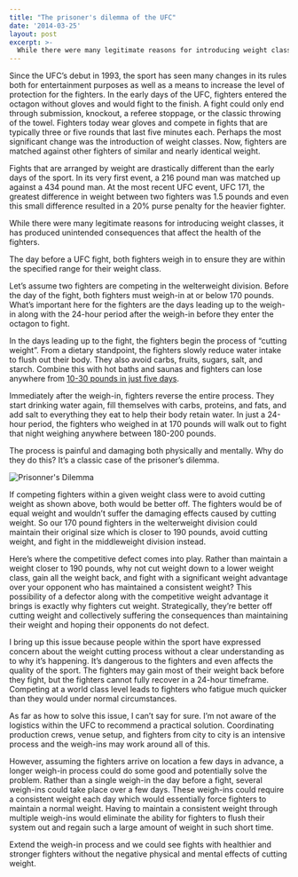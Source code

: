 ```yaml
---
title: "The prisoner's dilemma of the UFC"
date: '2014-03-25'
layout: post
excerpt: >-
  While there were many legitimate reasons for introducing weight classes, it has produced unintended consequences that affect the health of the fighters.
---
```


Since the UFC’s debut in 1993, the sport has seen many changes in its rules both for entertainment purposes as well as a means to increase the level of protection for the fighters. In the early days of the UFC, fighters entered the octagon without gloves and would fight to the finish. A fight could only end through submission, knockout, a referee stoppage, or the classic throwing of the towel. Fighters today wear gloves and compete in fights that are typically three or five rounds that last five minutes each. Perhaps the most significant change was the introduction of weight classes. Now, fighters are matched against other fighters of similar and nearly identical weight.

Fights that are arranged by weight are drastically different than the early days of the sport. In its very first event, a 216 pound man was matched up against a 434 pound man. At the most recent UFC event, UFC 171, the greatest difference in weight between two fighters was 1.5 pounds and even this small difference resulted in a 20% purse penalty for the heavier fighter.

While there were many legitimate reasons for introducing weight classes, it has produced unintended consequences that affect the health of the fighters.

The day before a UFC fight, both fighters weigh in to ensure they are within the specified range for their weight class.

Let’s assume two fighters are competing in the welterweight division. Before the day of the fight, both fighters must weigh-in at or below 170 pounds. What’s important here for the fighters are the days leading up to the weigh-in along with the 24-hour period after the weigh-in before they enter the octagon to fight.

In the days leading up to the fight, the fighters begin the process of “cutting weight”. From a dietary standpoint, the fighters slowly reduce water intake to flush out their body. They also avoid carbs, fruits, sugars, salt, and starch. Combine this with hot baths and saunas and fighters can lose anywhere from [10-30 pounds in just five days](www.fourhourworkweek.com/blog/2013/05/06/how-to-cut-weight-ufc/).

Immediately after the weigh-in, fighters reverse the entire process. They start drinking water again, fill themselves with carbs, proteins, and fats, and add salt to everything they eat to help their body retain water. In just a 24-hour period, the fighters who weighed in at 170 pounds will walk out to fight that night weighing anywhere between 180-200 pounds.

The process is painful and damaging both physically and mentally. Why do they do this? It’s a classic case of the prisoner’s dilemma.

![Prisonner's Dilemma](http://imgur.com/6wuLpTf.png)

If competing fighters within a given weight class were to avoid cutting weight as shown above, both would be better off. The fighters would be of equal weight and wouldn’t suffer the damaging effects caused by cutting weight. So our 170 pound fighters in the welterweight division could maintain their original size which is closer to 190 pounds, avoid cutting weight, and fight in the middleweight division instead.

Here’s where the competitive defect comes into play. Rather than maintain a weight closer to 190 pounds, why not cut weight down to a lower weight class, gain all the weight back, and fight with a significant weight advantage over your opponent who has maintained a consistent weight? This possibility of a defector along with the competitive weight advantage it brings is exactly why fighters cut weight. Strategically, they’re better off cutting weight and collectively suffering the consequences than maintaining their weight and hoping their opponents do not defect.

I bring up this issue because people within the sport have expressed concern about the weight cutting process without a clear understanding as to why it’s happening. It’s dangerous to the fighters and even affects the quality of the sport. The fighters may gain most of their weight back before they fight, but the fighters cannot fully recover in a 24-hour timeframe. Competing at a world class level leads to fighters who fatigue much quicker than they would under normal circumstances.

As far as how to solve this issue, I can’t say for sure. I’m not aware of the logistics within the UFC to recommend a practical solution. Coordinating production crews, venue setup, and fighters from city to city is an intensive process and the weigh-ins may work around all of this.

However, assuming the fighters arrive on location a few days in advance, a longer weigh-in process could do some good and potentially solve the problem. Rather than a single weigh-in the day before a fight, several weigh-ins could take place over a few days. These weigh-ins could require a consistent weight each day which would essentially force fighters to maintain a normal weight. Having to maintain a consistent weight through multiple weigh-ins would eliminate the ability for fighters to flush their system out and regain such a large amount of weight in such short time.

Extend the weigh-in process and we could see fights with healthier and stronger fighters without the negative physical and mental effects of cutting weight.